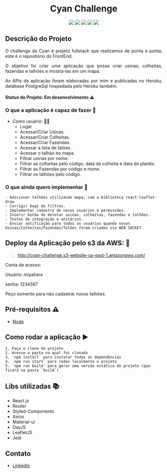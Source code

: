 <h1 align="center"> Cyan Challenge </h1>

<p align="center"><img src="https://img.shields.io/static/v1?label=react&message=framework&color=blue&style=flat&logo=REACT"/>
<img src="https://img.shields.io/static/v1?label=styled-components&message=lib&color=pink&style=flat&logo=STYLED-COMPONENTS"/>
<img src="https://img.shields.io/static/v1?label=axios&message=lib&color=black&style=flat&logo=AXIOS"/>
<img src="https://img.shields.io/static/v1?label=router&message=lib&color=blue&style=flat&logo=ROUTER"/>
<img src="https://img.shields.io/static/v1?label=leaflet&message=lib&color=blue&style=flat&logo=LEAFLET"/></p>



## Descrição do Projeto
<p align="justify"> O challenge da Cyan é projeto fullstack que realizamos de ponta a ponta, este é o repositório do FrontEnd. </p>
<p align="justify"> O objetivo foi criar uma aplicação que possa criar usinas, colheitas, fazendas e talhões e mostra-las em um mapa.</p>
<p align="justify">As APIs da aplicação foram elaboradas por mim e publicadas no Heroku, database PostgreSql hospedada pelo Heroku também.</p>

#### Status do Projeto: Em desenvolvimento :warning:

### O que a aplicação é capaz de fazer :checkered_flag:
- Como usuário: :ok_woman:
    - Logar
    - Acessar/Criar Usinas.
    - Acessar/Criar Colheitas.
    - Acessar/Criar Fazendas.
    - Acessar a lista de talões.
    - Acessar o talhão no mapa.
    - Filtrar usinas por nome.
    - Filtrar as colheitas pelo código, data da colheita e data do plantio.
    - Filtrar as Fazendas por código e nome.
    - Filtrar os talhões pelo código.
    
### O que ainda quero implementar :checkered_flag:
    - Adicionar talhões utilizando mapa, com a biblioteca react-leaflet-draw
    - Corrigir bugs de filtros.
    - Implementar cadastro de novos usuários e permissões.
    - Inserir botão de deletar usinas, colheitas, fazendas e talhões.
    - Testes de integração e unitários.
    - Enviar notificação para todos os usuários quando novas Usinas/Colheitas/Fazendas/Talões forem criados via WEB SOCKET.
    
## Deploy da Aplicação pelo s3 da AWS: :dash:

> http://cyan-challenge.s3-website-us-east-1.amazonaws.com/
<p>Conta de acesso:</p>
<p>Usuário: miyabara </p>
<p>senha: 1234567 </p>
<p> Peço somente para não cadastrar novos talhões. </p>

## Pré-requisitos :warning:

- [Node](https://nodejs.org/en/download/)

## Como rodar a aplicação :arrow_forward:
    1. Faça o clone do projeto
    2. Acesse a pasta na qual foi clonado
    3. `npm install` para instalar todas as dependências
    4. `npm run start` para rodas localmente o projeto
    5. `npm run build` para gerar uma versão estática do projeto (que ficará na pasta `build`)
    
## Libs utilizadas :books:

- React.js
- Router
- Styled-Components
- Axios
- Material-ui
- DayJS
- LeafletJS
- Jest

## Contato
- [Linkedin](https://www.linkedin.com/in/diegomiyabara/)

